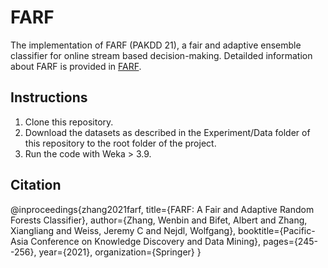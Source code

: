 # FARF
The implementation of FARF (PAKDD 21), a fair and adaptive ensemble classifier for online stream based decision-making. Detailded information about FARF is provided in [FARF](https://link.springer.com/chapter/10.1007/978-3-030-75765-6_20).  

## Instructions
1. Clone this repository.
2. Download the datasets as described in the Experiment/Data folder of this repository to the root folder of the project.
3. Run the code with Weka > 3.9.  
      
  
## Citation
@inproceedings{zhang2021farf,
	title={FARF: A Fair and Adaptive Random Forests Classifier},
	author={Zhang, Wenbin and Bifet, Albert and Zhang, Xiangliang and Weiss, Jeremy C and Nejdl, Wolfgang},
	booktitle={Pacific-Asia Conference on Knowledge Discovery and Data Mining},
	pages={245--256},
	year={2021},
	organization={Springer}
}
